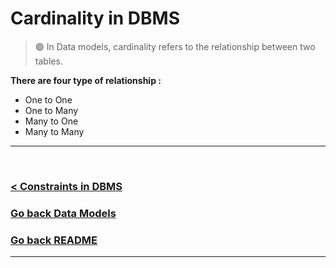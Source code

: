 Cardinality in DBMS
===================

> 🟢 In Data models, cardinality refers to the relationship between two tables.

**There are four type of relationship :**

- One to One
- One to Many
- Many to One
- Many to Many

<hr />
<br />

### [< Constraints in DBMS](./09.constraints_in_dbms.md)
### [Go back Data Models](./data_models.md)


### [Go back README](./../README.md)
--------------------------------------------
